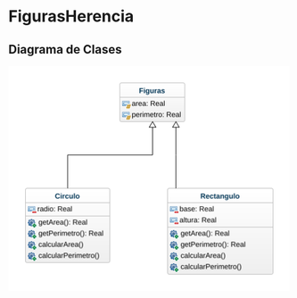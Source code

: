 # FigurasHerencia

## Diagrama de Clases

![diagrama de clases](class-diagram.png "Diagrama de clases")